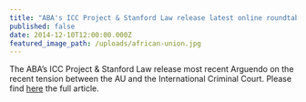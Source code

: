 ```yaml
---
title: "ABA's ICC Project & Stanford Law release latest online roundtable, Arguendo, on the African Union (AU) and international criminal justice"
published: false
date: 2014-12-10T12:00:00.000Z
featured_image_path: /uploads/african-union.jpg
---
```



The ABA’s ICC Project & Stanford Law release most recent Arguendo on the recent tension between the AU and the International Criminal Court. Please find [here](https://www.international-criminal-justice-today.org/news/abas-icc-project--stanford-law-release-latest-online-roundtable-arguendo-on-the-african-union-au-and-international-criminal-justice/) the full article.